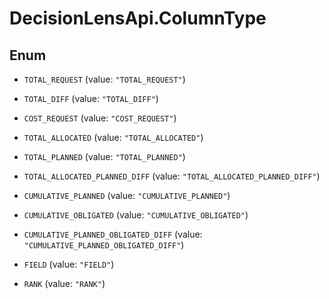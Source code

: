 # DecisionLensApi.ColumnType

## Enum


* `TOTAL_REQUEST` (value: `"TOTAL_REQUEST"`)

* `TOTAL_DIFF` (value: `"TOTAL_DIFF"`)

* `COST_REQUEST` (value: `"COST_REQUEST"`)

* `TOTAL_ALLOCATED` (value: `"TOTAL_ALLOCATED"`)

* `TOTAL_PLANNED` (value: `"TOTAL_PLANNED"`)

* `TOTAL_ALLOCATED_PLANNED_DIFF` (value: `"TOTAL_ALLOCATED_PLANNED_DIFF"`)

* `CUMULATIVE_PLANNED` (value: `"CUMULATIVE_PLANNED"`)

* `CUMULATIVE_OBLIGATED` (value: `"CUMULATIVE_OBLIGATED"`)

* `CUMULATIVE_PLANNED_OBLIGATED_DIFF` (value: `"CUMULATIVE_PLANNED_OBLIGATED_DIFF"`)

* `FIELD` (value: `"FIELD"`)

* `RANK` (value: `"RANK"`)


